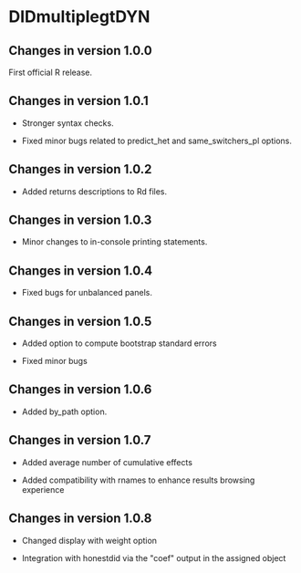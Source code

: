 # DIDmultiplegtDYN 

## Changes in version 1.0.0

First official R release.

## Changes in version 1.0.1

+ Stronger syntax checks.

+ Fixed minor bugs related to predict_het and same_switchers_pl options.

## Changes in version 1.0.2

+ Added returns descriptions to Rd files.

## Changes in version 1.0.3

+ Minor changes to in-console printing statements.

## Changes in version 1.0.4

+ Fixed bugs for unbalanced panels.

## Changes in version 1.0.5

+ Added option to compute bootstrap standard errors

+ Fixed minor bugs

## Changes in version 1.0.6

+ Added by_path option.

## Changes in version 1.0.7

+ Added average number of cumulative effects

+ Added compatibility with rnames to enhance results browsing experience

## Changes in version 1.0.8

+ Changed display with weight option

+ Integration with honestdid via the "coef" output in the assigned object
